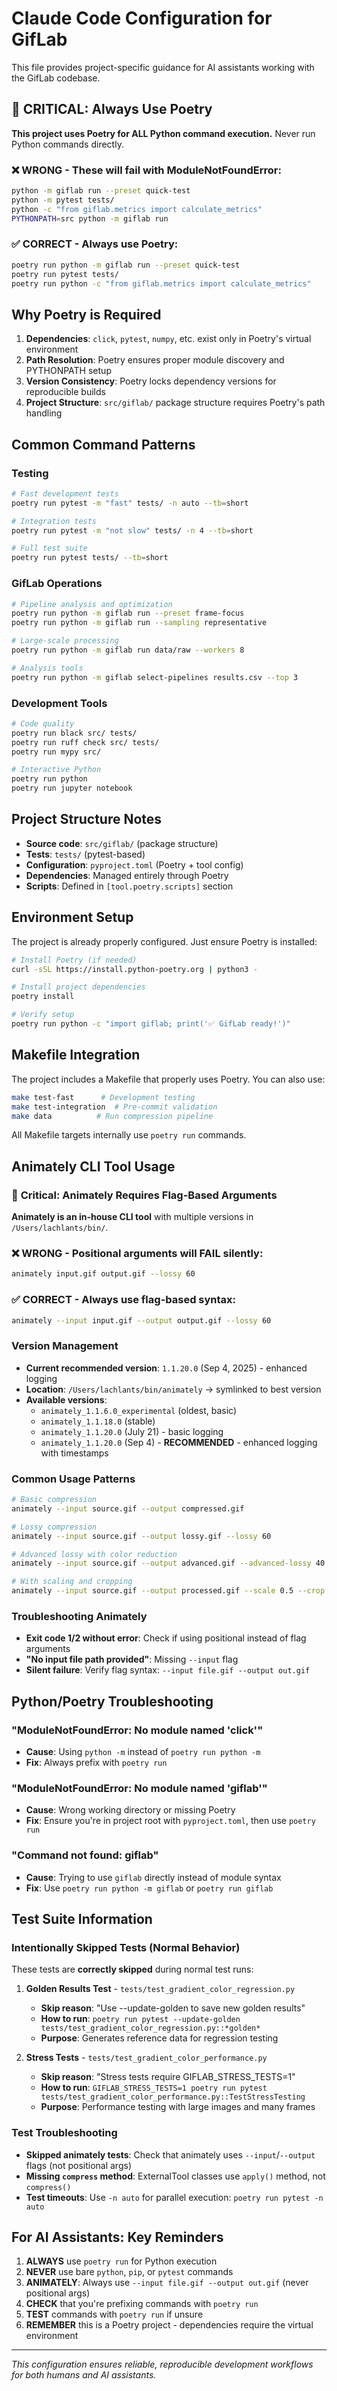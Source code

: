 # Claude Code Configuration for GifLab

This file provides project-specific guidance for AI assistants working with the GifLab codebase.

## 🚨 **CRITICAL: Always Use Poetry**

**This project uses Poetry for ALL Python command execution.** Never run Python commands directly.

### ❌ **WRONG** - These will fail with ModuleNotFoundError:
```bash
python -m giflab run --preset quick-test
python -m pytest tests/
python -c "from giflab.metrics import calculate_metrics"
PYTHONPATH=src python -m giflab run
```

### ✅ **CORRECT** - Always use Poetry:
```bash
poetry run python -m giflab run --preset quick-test
poetry run pytest tests/
poetry run python -c "from giflab.metrics import calculate_metrics"
```

## Why Poetry is Required

1. **Dependencies**: `click`, `pytest`, `numpy`, etc. exist only in Poetry's virtual environment
2. **Path Resolution**: Poetry ensures proper module discovery and PYTHONPATH setup
3. **Version Consistency**: Poetry locks dependency versions for reproducible builds
4. **Project Structure**: `src/giflab/` package structure requires Poetry's path handling

## Common Command Patterns

### Testing
```bash
# Fast development tests
poetry run pytest -m "fast" tests/ -n auto --tb=short

# Integration tests  
poetry run pytest -m "not slow" tests/ -n 4 --tb=short

# Full test suite
poetry run pytest tests/ --tb=short
```

### GifLab Operations
```bash
# Pipeline analysis and optimization
poetry run python -m giflab run --preset frame-focus
poetry run python -m giflab run --sampling representative

# Large-scale processing
poetry run python -m giflab run data/raw --workers 8

# Analysis tools
poetry run python -m giflab select-pipelines results.csv --top 3
```

### Development Tools
```bash
# Code quality
poetry run black src/ tests/
poetry run ruff check src/ tests/
poetry run mypy src/

# Interactive Python
poetry run python
poetry run jupyter notebook
```

## Project Structure Notes

- **Source code**: `src/giflab/` (package structure)
- **Tests**: `tests/` (pytest-based)
- **Configuration**: `pyproject.toml` (Poetry + tool config)
- **Dependencies**: Managed entirely through Poetry
- **Scripts**: Defined in `[tool.poetry.scripts]` section

## Environment Setup

The project is already properly configured. Just ensure Poetry is installed:

```bash
# Install Poetry (if needed)
curl -sSL https://install.python-poetry.org | python3 -

# Install project dependencies
poetry install

# Verify setup
poetry run python -c "import giflab; print('✅ GifLab ready!')"
```

## Makefile Integration

The project includes a Makefile that properly uses Poetry. You can also use:

```bash
make test-fast      # Development testing
make test-integration  # Pre-commit validation
make data          # Run compression pipeline
```

All Makefile targets internally use `poetry run` commands.

## Animately CLI Tool Usage

### 🎯 **Critical: Animately Requires Flag-Based Arguments**

**Animately is an in-house CLI tool** with multiple versions in `/Users/lachlants/bin/`. 

### ❌ **WRONG** - Positional arguments will FAIL silently:
```bash
animately input.gif output.gif --lossy 60
```

### ✅ **CORRECT** - Always use flag-based syntax:
```bash
animately --input input.gif --output output.gif --lossy 60
```

### Version Management
- **Current recommended version**: `1.1.20.0` (Sep 4, 2025) - enhanced logging
- **Location**: `/Users/lachlants/bin/animately` → symlinked to best version
- **Available versions**: 
  - `animately_1.1.6.0_experimental` (oldest, basic)
  - `animately_1.1.18.0` (stable)
  - `animately_1.1.20.0` (July 21) - basic logging
  - `animately_1.1.20.0` (Sep 4) - **RECOMMENDED** - enhanced logging with timestamps

### Common Usage Patterns
```bash
# Basic compression
animately --input source.gif --output compressed.gif

# Lossy compression  
animately --input source.gif --output lossy.gif --lossy 60

# Advanced lossy with color reduction
animately --input source.gif --output advanced.gif --advanced-lossy 40 --colors 128

# With scaling and cropping
animately --input source.gif --output processed.gif --scale 0.5 --crop "100,100,200,200"
```

### Troubleshooting Animately
- **Exit code 1/2 without error**: Check if using positional instead of flag arguments
- **"No input file path provided"**: Missing `--input` flag
- **Silent failure**: Verify flag syntax: `--input file.gif --output out.gif`

## Python/Poetry Troubleshooting

### "ModuleNotFoundError: No module named 'click'"
- **Cause**: Using `python -m` instead of `poetry run python -m`
- **Fix**: Always prefix with `poetry run`

### "ModuleNotFoundError: No module named 'giflab'"
- **Cause**: Wrong working directory or missing Poetry
- **Fix**: Ensure you're in project root with `pyproject.toml`, then use `poetry run`

### "Command not found: giflab"
- **Cause**: Trying to use `giflab` directly instead of module syntax
- **Fix**: Use `poetry run python -m giflab` or `poetry run giflab`

## Test Suite Information

### Intentionally Skipped Tests (Normal Behavior)
These tests are **correctly skipped** during normal test runs:

1. **Golden Results Test** - `tests/test_gradient_color_regression.py`
   - **Skip reason**: "Use --update-golden to save new golden results"
   - **How to run**: `poetry run pytest --update-golden tests/test_gradient_color_regression.py::*golden*`
   - **Purpose**: Generates reference data for regression testing

2. **Stress Tests** - `tests/test_gradient_color_performance.py`
   - **Skip reason**: "Stress tests require GIFLAB_STRESS_TESTS=1"
   - **How to run**: `GIFLAB_STRESS_TESTS=1 poetry run pytest tests/test_gradient_color_performance.py::TestStressTesting`
   - **Purpose**: Performance testing with large images and many frames

### Test Troubleshooting
- **Skipped animately tests**: Check that animately uses `--input`/`--output` flags (not positional args)
- **Missing `compress` method**: ExternalTool classes use `apply()` method, not `compress()`
- **Test timeouts**: Use `-n auto` for parallel execution: `poetry run pytest -n auto`

## For AI Assistants: Key Reminders

1. **ALWAYS** use `poetry run` for Python execution
2. **NEVER** use bare `python`, `pip`, or `pytest` commands  
3. **ANIMATELY**: Always use `--input file.gif --output out.gif` (never positional args)
4. **CHECK** that you're prefixing commands with `poetry run`
5. **TEST** commands with `poetry run` if unsure
6. **REMEMBER** this is a Poetry project - dependencies require the virtual environment

---

*This configuration ensures reliable, reproducible development workflows for both humans and AI assistants.*